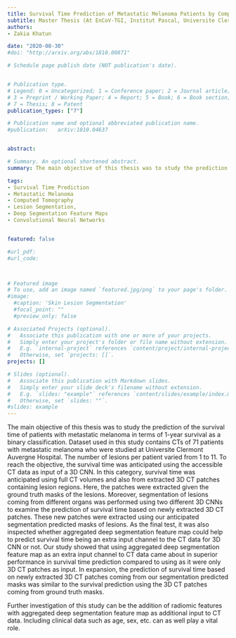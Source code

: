 ```yaml
---
title: Survival Time Prediction of Metastatic Melanoma Patients by Computed Tomography using Convolutional Neural Networks
subtitle: Master Thesis ​(At EnCoV-TGI, Institut Pascal, Universite Clermont Auvergne, France, August 2020)
authors:
- Zakia Khatun

date: "2020-08-30"
#doi: "http://arxiv.org/abs/1810.00871"

# Schedule page publish date (NOT publication's date).


# Publication type.
# Legend: 0 = Uncategorized; 1 = Conference paper; 2 = Journal article;
# 3 = Preprint / Working Paper; 4 = Report; 5 = Book; 6 = Book section;
# 7 = Thesis; 8 = Patent
publication_types: ["7"]

# Publication name and optional abbreviated publication name.
#publication: 	arXiv:1810.04637


abstract: 

# Summary. An optional shortened abstract.
summary: The main objective of this thesis was to study the prediction of the survival time of patients with metastatic melanoma in terms of 1-year survival as a binary classification. Dataset used in this study contains CTs of 71 patients with metastatic melanoma who were studied at Universite Clermont Auvergne Hospital. The number of lesions per patient varies from 1 to 11. To reach the objective, the survival time was anticipated using the accessible CT data as input of a 3D CNN. In this category, survival time was anticipated using full CT volumes and also from extracted 3D CT patches containing lesion regions. Here, the patches were extracted given the ground truth masks of the lesions. Moreover, segmentation of lesions coming from different organs was performed using two different 3D CNNs to examine the prediction of survival time based on newly extracted 3D CT patches. These new patches were extracted using our anticipated segmentation predicted masks of lesions. As the final test, it was also inspected whether aggregated deep segmentation feature map could help to predict survival time being an extra input channel to the CT data for 3D CNN or not. Our study showed that using aggregated deep segmentation feature map as an extra input channel to CT data came about in superior performance in survival time prediction compared to using as it were only 3D CT patches as input. In expansion, the prediction of survival time based on newly extracted 3D CT patches coming from our segmentation predicted masks was similar to the survival prediction using the 3D CT patches coming from ground truth masks.

tags:
- Survival Time Prediction
- Metastatic Melanoma
- Computed Tomography
- Lesion Segmentation, 
- Deep Segmentation Feature Maps
- Convolutional Neural Networks


featured: false

#url_pdf:
#url_code: 



# Featured image
# To use, add an image named `featured.jpg/png` to your page's folder.
#image:
  #caption: 'Skin Lesion Segmentation'
  #focal_point: ""
  #preview_only: false

# Associated Projects (optional).
#   Associate this publication with one or more of your projects.
#   Simply enter your project's folder or file name without extension.
#   E.g. `internal-project` references `content/project/internal-project/index.md`.
#   Otherwise, set `projects: []`.
projects: []

# Slides (optional).
#   Associate this publication with Markdown slides.
#   Simply enter your slide deck's filename without extension.
#   E.g. `slides: "example"` references `content/slides/example/index.md`.
#   Otherwise, set `slides: ""`.
#slides: example
---
```


The main objective of this thesis was to study the prediction of the survival time of patients with metastatic melanoma in terms of 1-year survival as a binary classification. Dataset used in this study contains CTs of 71 patients with metastatic melanoma who were studied at Universite Clermont Auvergne Hospital. The number of lesions per patient varied from 1 to 11. To reach the objective, the survival time was anticipated using the accessible CT data as input of a 3D CNN. In this category, survival time was anticipated using full CT volumes and also from extracted 3D CT patches containing lesion regions. Here, the patches were extracted given the ground truth masks of the lesions. Moreover, segmentation of lesions coming from different organs was performed using two different 3D CNNs to examine the prediction of survival time based on newly extracted 3D CT patches. These new patches were extracted using our anticipated segmentation predicted masks of lesions. As the final test, it was also inspected whether aggregated deep segmentation feature map could help to predict survival time being an extra input channel to the CT data for 3D CNN or not. Our study showed that using aggregated deep segmentation feature map as an extra input channel to CT data came about in superior performance in survival time prediction compared to using as it were only 3D CT patches as input. In expansion, the prediction of survival time based on newly extracted 3D CT patches coming from our segmentation predicted masks was similar to the survival prediction using the 3D CT patches coming from ground truth masks.

Further investigation of this study can be the addition of radiomic features with aggregated deep segmentation feature map as additional input to CT data. Including clinical data such as age, sex, etc. can as well play a vital role.
